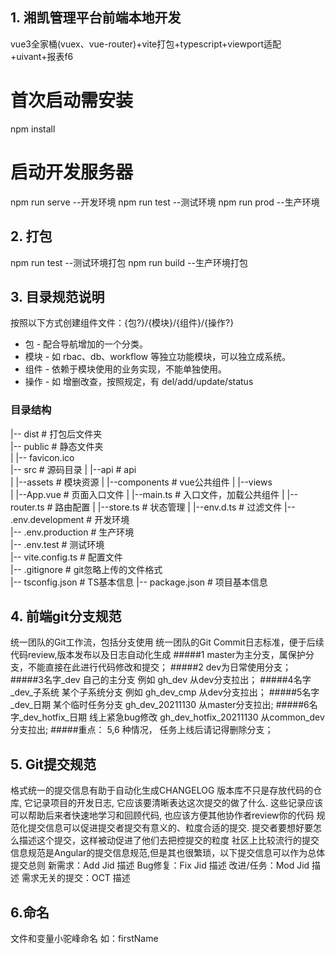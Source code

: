 ## 1. 湘凯管理平台前端本地开发
vue3全家桶(vuex、vue-router)+vite打包+typescript+viewport适配+uivant+报表f6
# 首次启动需安装
npm install

# 启动开发服务器
npm run serve --开发环境
npm run test  --测试环境
npm run prod  --生产环境

## 2. 打包
npm run test   --测试环境打包
npm run build  --生产环境打包 

## 3. 目录规范说明

按照以下方式创建组件文件：{包?}/{模块}/{组件}/{操作?}
- 包 -   配合导航增加的一个分类。
- 模块 - 如 rbac、db、workflow 等独立功能模块，可以独立成系统。
- 组件 - 依赖于模块使用的业务实现，不能单独使用。
- 操作 - 如 增删改查，按照规定，有 del/add/update/status


### 目录结构
|-- dist                                     # 打包后文件夹            
|-- public                                   # 静态文件夹                                   
|   |-- favicon.ico                
|-- src                                      # 源码目录 
|   |--api                                   # api        
|   |--assets                                # 模块资源
|   |--components                            # vue公共组件
|   |--views                         
|   |--App.vue                               # 页面入口文件
|   |--main.ts                               # 入口文件，加载公共组件
|   |--router.ts                             # 路由配置
|   |--store.ts                              # 状态管理
|   |--env.d.ts                              # 过滤文件
|-- .env.development                         # 开发环境    
|-- .env.production                          # 生产环境       
|-- .env.test                                # 测试环境  
|--  vite.config.ts                          # 配置文件                  
|-- .gitignore                               # git忽略上传的文件格式                           
|-- tsconfig.json                            # TS基本信息 
|-- package.json                             # 项目基本信息 
## 4. 前端git分支规范

统一团队的Git工作流，包括分支使用
统一团队的Git Commit日志标准，便于后续代码review,版本发布以及日志自动化生成
#####1 master为主分支，属保护分支，不能直接在此进行代码修改和提交；
#####2 dev为日常使用分支；
#####3名字_dev  自己的主分支 例如 gh_dev  从dev分支拉出；
#####4名字_dev_子系统  某个子系统分支 例如 gh_dev_cmp 从dev分支拉出；
#####5名字_dev_日期  某个临时任务分支  gh_dev_20211130  从master分支拉出;
#####6名字_dev_hotfix_日期  线上紧急bug修改  gh_dev_hotfix_20211130  从common_dev分支拉出;
#####重点： 5,6 种情况， 任务上线后请记得删除分支；

## 5. Git提交规范

格式统一的提交信息有助于自动化生成CHANGELOG
版本库不只是存放代码的仓库, 它记录项目的开发日志, 它应该要清晰表达这次提交的做了什么. 这些记录应该可以帮助后来者快速地学习和回顾代码, 也应该方便其他协作者review你的代码
规范化提交信息可以促进提交者提交有意义的、粒度合适的提交. 提交者要想好要怎么描述这个提交，这样被动促进了他们去把控提交的粒度
社区上比较流行的提交信息规范是Angular的提交信息规范,但是其也很繁琐，以下提交信息可以作为总体提交总则
新需求：Add Jid 描述
Bug修复：Fix Jid 描述
改进/任务：Mod Jid 描述
需求无关的提交：OCT 描述

## 6.命名

文件和变量小驼峰命名 如：firstName 